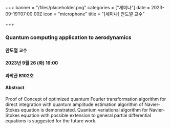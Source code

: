 +++
banner = "/files/placeholder.png"
categories = ["세미나"]
date = 2023-09-19T07:00:00Z
icon = "microphone"
title = "[세미나] 안도열 교수"

+++
### Quantum computing application to aerodynamics

#### 안도열 교수

#### 2023년 9월 26 (화) 16:00

#### 과학관 B102호

#### Abstract
Proof of Concept of optimized quantum Fourier transformation algorithm for direct integration with quantum amplitude estimation algorithm of Navier-Stokes equation is demonstrated. Quantum variational algorithm for Navier-Stokes equation with possible extension to general partial differential equations is suggested for the future work.
